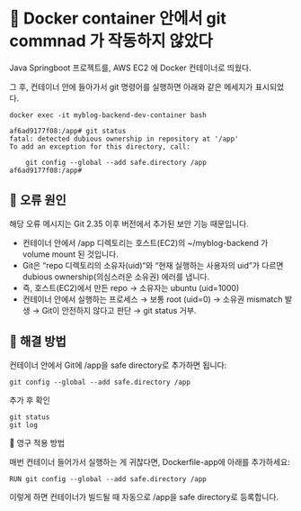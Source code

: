 # 🧨 Docker container 안에서 git commnad 가 작동하지 않았다

Java Springboot 프로젝트를, AWS EC2 에 Docker 컨테이너로 띄웠다.

그 후, 컨테이너 안에 들아가서 git 명령어를 실행하면 아래와 같은 메세지가 표시되었다.

```shell
docker exec -it myblog-backend-dev-container bash

af6ad9177f08:/app# git status
fatal: detected dubious ownership in repository at '/app'
To add an exception for this directory, call:

	git config --global --add safe.directory /app
af6ad9177f08:/app#
```

## 📌 오류 원인

해당 오류 메시지는 Git 2.35 이후 버전에서 추가된 보안 기능 때문입니다.

- 컨테이너 안에서 /app 디렉토리는 호스트(EC2)의 ~/myblog-backend 가 volume mount 된 것입니다.
- Git은 “repo 디렉토리의 소유자(uid)“와 “현재 실행하는 사용자의 uid”가 다르면
  dubious ownership(의심스러운 소유권) 에러를 냅니다.
- 즉, 호스트(EC2)에서 만든 repo → 소유자는 ubuntu (uid=1000)
- 컨테이너 안에서 실행하는 프로세스 → 보통 root (uid=0) → 소유권 mismatch 발생 →
  Git이 안전하지 않다고 판단 → git status 거부.

## 📌 해결 방법

컨테이너 안에서 Git에 /app을 safe directory로 추가하면 됩니다:

```shell
git config --global --add safe.directory /app
```

추가 후 확인

```shell
git status
git log
```

📌 영구 적용 방법

매번 컨테이너 들어가서 실행하는 게 귀찮다면, Dockerfile-app에 아래를 추가하세요:

```shell
RUN git config --global --add safe.directory /app
```

이렇게 하면 컨테이너가 빌드될 때 자동으로 /app을 safe directory로 등록합니다.
